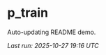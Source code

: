 # p_train

Auto-updating README demo.

<!--START_SECTION:status-->
_Last run: 2025-10-27 19:16 UTC_
<!--END_SECTION:status-->








































































































































































































































































































































































































































































































































































































































































































































































































































































































































































































































































































































































































































































































































































































































































































































































































